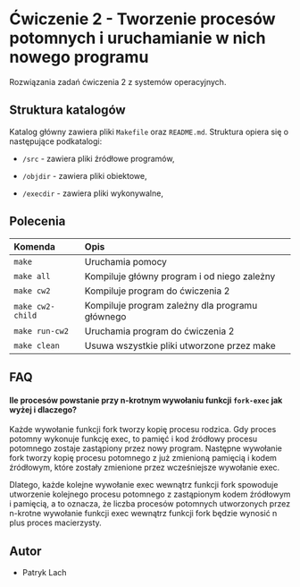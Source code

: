 
# Ćwiczenie 2 - Tworzenie procesów potomnych i uruchamianie w nich nowego programu

Rozwiązania zadań ćwiczenia 2 z systemów operacyjnych.


## Struktura katalogów

Katalog główny zawiera pliki `Makefile` oraz `README.md`. Struktura opiera się o następujące podkatalogi:

- `/src`  - zawiera pliki źródłowe programów,

- `/objdir`  - zawiera pliki obiektowe,

- `/execdir`  - zawiera pliki wykonywalne,

## Polecenia

| Komenda | Opis                     |
| :-------- | :-------------------------------- |
| `make`      | Uruchamia pomocy |
| `make all`      | Kompiluje główny program i od niego zależny |
| `make cw2`      | Kompiluje program do ćwiczenia 2 |
| `make cw2-child`      | Kompiluje program zależny dla programu głównego |
| `make run-cw2`      | Uruchamia program do ćwiczenia 2 |
| `make clean`      | Usuwa wszystkie pliki utworzone przez make |


## FAQ

#### Ile procesów powstanie przy n-krotnym wywołaniu funkcji `fork-exec` jak wyżej i dlaczego?

Każde wywołanie funkcji fork tworzy kopię procesu rodzica. Gdy proces potomny wykonuje funkcję exec, to pamięć i kod źródłowy procesu potomnego zostaje zastąpiony przez nowy program. Następne wywołanie fork tworzy kopię procesu potomnego z już zmienioną pamięcią i kodem źródłowym, które zostały zmienione przez wcześniejsze wywołanie exec.

Dlatego, każde kolejne wywołanie exec wewnątrz funkcji fork spowoduje utworzenie kolejnego procesu potomnego z zastąpionym kodem źródłowym i pamięcią, a to oznacza, że liczba procesów potomnych utworzonych przez n-krotne wywołanie funkcji exec wewnątrz funkcji fork będzie wynosić n plus proces macierzysty.


## Autor

- Patryk Lach

